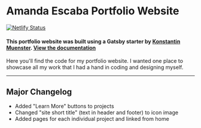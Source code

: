 # Amanda Escaba Portfolio Website

[![Netlify Status](https://api.netlify.com/api/v1/badges/f420191c-5b3e-4abf-a79f-cc1d6de9c3e5/deploy-status)](https://app.netlify.com/sites/amandaescaba/deploys)

#### This portfolio website was built using a Gatsby starter by [Konstantin Muenster](https://github.com/konstantinmuenster). [View the documentation](https://github.com/konstantinmuenster/gatsby-starter-portfolio-minimal)


Here you'll find the code for my portfolio website. I wanted one place to showcase all my work that I had a hand in coding and designing myself.

---

## Major Changelog

- Added "Learn More" buttons to projects
- Changed "site short title" (text in header and footer) to icon image
- Added pages for each individual project and linked from home
